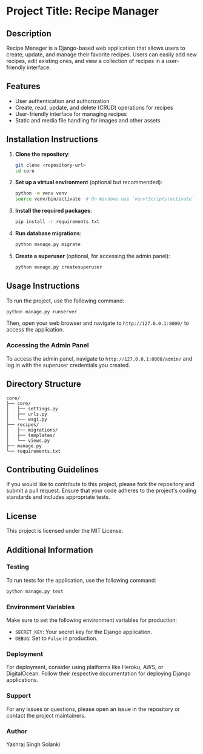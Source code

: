 # Project Title: Recipe Manager

## Description

Recipe Manager is a Django-based web application that allows users to create, update, and manage their favorite recipes. Users can easily add new recipes, edit existing ones, and view a collection of recipes in a user-friendly interface.

## Features

- User authentication and authorization
- Create, read, update, and delete (CRUD) operations for recipes
- User-friendly interface for managing recipes
- Static and media file handling for images and other assets

## Installation Instructions

1. **Clone the repository**:
   ```bash
   git clone <repository-url>
   cd core
   ```

2. **Set up a virtual environment** (optional but recommended):
   ```bash
   python -m venv venv
   source venv/bin/activate  # On Windows use `venv\Scripts\activate`
   ```

3. **Install the required packages**:
   ```bash
   pip install -r requirements.txt
   ```

4. **Run database migrations**:
   ```bash
   python manage.py migrate
   ```

5. **Create a superuser** (optional, for accessing the admin panel):
   ```bash
   python manage.py createsuperuser
   ```

## Usage Instructions

To run the project, use the following command:
```bash
python manage.py runserver
```
Then, open your web browser and navigate to `http://127.0.0.1:8000/` to access the application.

### Accessing the Admin Panel
To access the admin panel, navigate to `http://127.0.0.1:8000/admin/` and log in with the superuser credentials you created.

## Directory Structure

```
core/
├── core/
│   ├── settings.py
│   ├── urls.py
│   └── wsgi.py
├── recipes/
│   ├── migrations/
│   ├── templates/
│   └── views.py
├── manage.py
└── requirements.txt
```

## Contributing Guidelines

If you would like to contribute to this project, please fork the repository and submit a pull request. Ensure that your code adheres to the project's coding standards and includes appropriate tests.

## License

This project is licensed under the MIT License.

## Additional Information

### Testing

To run tests for the application, use the following command:
```bash
python manage.py test
```

### Environment Variables

Make sure to set the following environment variables for production:
- `SECRET_KEY`: Your secret key for the Django application.
- `DEBUG`: Set to `False` in production.

### Deployment

For deployment, consider using platforms like Heroku, AWS, or DigitalOcean. Follow their respective documentation for deploying Django applications.

### Support

For any issues or questions, please open an issue in the repository or contact the project maintainers.

### Author

Yashraj Singh Solanki
